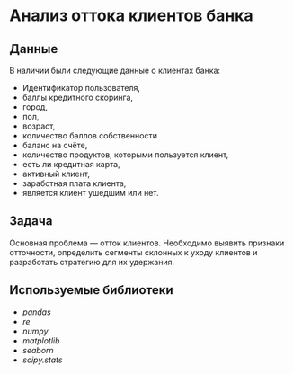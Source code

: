 # Анализ оттока клиентов банка

## Данные
В наличии были следующие данные о клиентах банка:

- Идентификатор пользователя,
- баллы кредитного скоринга,
- город,
- пол,
- возраст,
- количество баллов собственности
- баланс на счёте,
- количество продуктов, которыми пользуется клиент,
- есть ли кредитная карта,
- активный клиент,
- заработная плата клиента,
- является клиент ушедшим или нет.

## Задача
Основная проблема — отток клиентов. Необходимо выявить признаки отточности, определить сегменты склонных к уходу клиентов и разработать стратегию для их удержания.

## Используемые библиотеки
- *pandas*
- *re*
- *numpy*
- *matplotlib*
- *seaborn*
- *scipy.stats*
